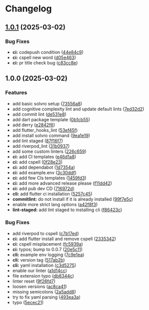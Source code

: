 # Changelog

## [1.0.1](https://github.com/Solvro/lib-mobile-solvro-config/compare/v1.0.0...v1.0.1) (2025-03-02)


### Bug Fixes

* **ci:** codepush condition ([44e84c9](https://github.com/Solvro/lib-mobile-solvro-config/commit/44e84c955445804ddb9ba1a309a40d031aa0c958))
* **ci:** cspell new word ([d05e463](https://github.com/Solvro/lib-mobile-solvro-config/commit/d05e4630f637452e673df1250746de6e5b8f78ee))
* **ci:** pr title check bug ([c83cc8e](https://github.com/Solvro/lib-mobile-solvro-config/commit/c83cc8ea1b14bf68dc609107346eb9da255de745))

## 1.0.0 (2025-03-02)


### Features

* add basic solvro setup ([73556a8](https://github.com/Solvro/lib-mobile-solvro-config/commit/73556a820d667e7510acb44f1f0b36293259ddb7))
* add cognitive complexity lint and update default lints ([7ed32d2](https://github.com/Solvro/lib-mobile-solvro-config/commit/7ed32d2e0dc6ca8486da06057fd81e05b68cf8fd))
* add commit lint ([de531e8](https://github.com/Solvro/lib-mobile-solvro-config/commit/de531e859d40fe92f96cdcec101fcec41a7afac2))
* add dart package template ([0b1cb55](https://github.com/Solvro/lib-mobile-solvro-config/commit/0b1cb559a1aa1b3a586c7cffd026c26c94c4410f))
* add derry ([e2842f6](https://github.com/Solvro/lib-mobile-solvro-config/commit/e2842f6f1a3819d4d35b2cf31485758ca148a55f))
* add flutter_hooks_lint ([53ef45f](https://github.com/Solvro/lib-mobile-solvro-config/commit/53ef45f18112fb2bdddb4b6173ee4acff252944a))
* add install solvro command ([9ea1e19](https://github.com/Solvro/lib-mobile-solvro-config/commit/9ea1e1957d571062b3a81bc1004d700894ee9db5))
* add lint staged ([87f16f7](https://github.com/Solvro/lib-mobile-solvro-config/commit/87f16f7f9f4a5299db19b0b50787c8ec222da9e1))
* add riverpod_lint ([31b0937](https://github.com/Solvro/lib-mobile-solvro-config/commit/31b09370bcbbb1fab722582cdacbfcd28b3b3643))
* add some custom linters ([226c659](https://github.com/Solvro/lib-mobile-solvro-config/commit/226c659530ad2c09870d3990920dddee7273ea5b))
* **ci:** add CI templates ([e46d1a8](https://github.com/Solvro/lib-mobile-solvro-config/commit/e46d1a89b5082d012703ec88e411314e2088731f))
* **ci:** add cspell ([0f28e23](https://github.com/Solvro/lib-mobile-solvro-config/commit/0f28e236ead02bdfb3af0ba243358cd18cf390ac))
* **ci:** add dependabot ([1d7354a](https://github.com/Solvro/lib-mobile-solvro-config/commit/1d7354ae3b65d1b5a71b7d1e8a8774164c61f327))
* **ci:** add example.env ([3c30ddf](https://github.com/Solvro/lib-mobile-solvro-config/commit/3c30ddf80823d0587564734c85fba9a679473192))
* **ci:** add few CIs templates ([1459fd3](https://github.com/Solvro/lib-mobile-solvro-config/commit/1459fd3486585a7780347307c6c057643a4a62f9))
* **ci:** add more advanced release please ([f11dd42](https://github.com/Solvro/lib-mobile-solvro-config/commit/f11dd4212d04c0fe5ff9a01617b7434c4cfc3138))
* **ci:** add pub dev CD ([716972d](https://github.com/Solvro/lib-mobile-solvro-config/commit/716972dbf5b0f895a62a99639db523f38f827470))
* **cli:** add flutter ci installation ([5257c45](https://github.com/Solvro/lib-mobile-solvro-config/commit/5257c4540d77bef3574fd82e940379622a282599))
* **commitlint:** do not install if it is already installed ([99f7e5c](https://github.com/Solvro/lib-mobile-solvro-config/commit/99f7e5ccdb7650d95485586ccd09d034af855e0d))
* enable more strict lang options ([a42f8f3](https://github.com/Solvro/lib-mobile-solvro-config/commit/a42f8f39d7c21198064398721c908bc8ef33ff2a))
* **lint-staged:** add lint staged to installing cli ([f86423c](https://github.com/Solvro/lib-mobile-solvro-config/commit/f86423c7ccf1f6c85a126d8dce38a6d784ad68c6))


### Bug Fixes

* add riverpod to cspell ([c7b17ed](https://github.com/Solvro/lib-mobile-solvro-config/commit/c7b17eda5b130741d01af74de28700019c3cbb61))
* **ci:** add flutter install and remove cspell ([2335342](https://github.com/Solvro/lib-mobile-solvro-config/commit/2335342ea8bb69daeb85ee437c7ddc7e376198c9))
* **ci:** cspell misplacement ([fc5939a](https://github.com/Solvro/lib-mobile-solvro-config/commit/fc5939ae07c4a1d8027eee9274e797dcc00e41a0))
* **ci:** typos; bump to 0.0.7 ([20e5c11](https://github.com/Solvro/lib-mobile-solvro-config/commit/20e5c1195f23616d9c1f6954f8008599126af261))
* **cli:** example env logging ([7c9e1ea](https://github.com/Solvro/lib-mobile-solvro-config/commit/7c9e1ea0914d55bb5ee94261f3912cf1cd421b91))
* **cli:** version tag ([517ab2b](https://github.com/Solvro/lib-mobile-solvro-config/commit/517ab2bccd67a1c2fe566b69d8f12e10b4250538))
* **cli:** yaml installation ([c3d5275](https://github.com/Solvro/lib-mobile-solvro-config/commit/c3d5275794164d32411f0ce8c105718a5c5e4c8b))
* enable our linter ([a1d14cc](https://github.com/Solvro/lib-mobile-solvro-config/commit/a1d14ccf65d2bb602fe29943273b54eb380a381a))
* file extension typo ([db8344c](https://github.com/Solvro/lib-mobile-solvro-config/commit/db8344cc12e2adaba04e89ac2e7b0a0b34032482))
* linter reset ([9f26fd7](https://github.com/Solvro/lib-mobile-solvro-config/commit/9f26fd78bfdd4f03cf3e4509626d73c9b60c2ae5))
* loosen versions ([ac8ca41](https://github.com/Solvro/lib-mobile-solvro-config/commit/ac8ca41765194444906771f7c88806f1eb93efdc))
* missing semicolons ([2a5add8](https://github.com/Solvro/lib-mobile-solvro-config/commit/2a5add84eb2a4f8a5200f80567c877c8afbaef4a))
* try to fix yaml parsing ([493ea3a](https://github.com/Solvro/lib-mobile-solvro-config/commit/493ea3a7e9a1d2a970428d8c076482b05a4df0ed))
* typo ([5ecec21](https://github.com/Solvro/lib-mobile-solvro-config/commit/5ecec21dee6c3223de3724cf411fc3f532c3a65e))
